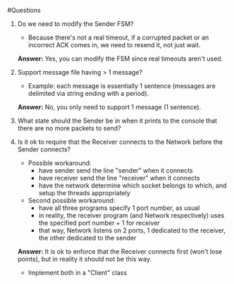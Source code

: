 #Questions

1) Do we need to modify the Sender FSM?
   -  Because there's not a real timeout, if a corrupted packet or an incorrect ACK comes in, we need to resend it, not just wait.

   __Answer:__ Yes, you can modify the FSM since real timeouts aren't used.

2) Support message file having > 1 message?
   -  Example: each message is essentially 1 sentence (messages are delimited via string ending with a period).

   __Answer:__ No, you only need to support 1 message (1 sentence).

3) What state should the Sender be in when it prints to the console that there are no more packets to send?

4) Is it ok to require that the Receiver connects to the Network before the Sender connects?
   -  Possible workaround:
      -  have sender send the line "sender" when it connects
      -  have receiver send the line "receiver" when it connects
      -  have the network determine which socket belongs to which, and setup the threads appropriately
   -  Second possible workaround:
      -  have all three programs specify 1 port number, as usual
      -  in reality, the receiver program (and Network respectively) uses the specified port number + 1 for receiver
      -  that way, Network listens on 2 ports, 1 dedicated to the receiver, the other dedicated to the sender

   __Answer:__ It is ok to enforce that the Receiver connects first (won't lose points), but in reality it should not be this way. 
      -  Implement both in a "Client" class



